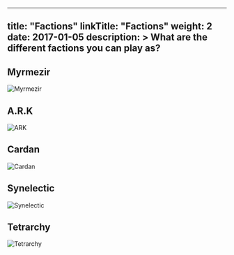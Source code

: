 
---
title: "Factions"
linkTitle: "Factions"
weight: 2
date: 2017-01-05
description: >
  What are the different factions you can play as?
---
## Myrmezir
![Myrmezir](/images/myrmezir.png)

## A.R.K
![ARK](/images/ark.png)

## Cardan
![Cardan](/images/cardan.png)

## Synelectic
![Synelectic](/images/synelectic.png)

## Tetrarchy
![Tetrarchy](/images/tetrarchy.png)
